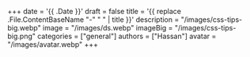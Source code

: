 +++
date = '{{ .Date }}'
draft = false
title = '{{ replace .File.ContentBaseName "-" " " | title }}'
description = "/images/css-tips-big.webp"
image = "/images/ds.webp"
imageBig = "/images/css-tips-big.png"
categories = ["general"]
authors = ["Hassan"]
avatar = "/images/avatar.webp"
+++

